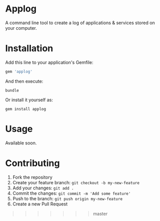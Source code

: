 Applog
======

A command line tool to create a log of applications & services stored on your computer.

# Installation

Add this line to your application's Gemfile:

```ruby
gem 'applog'
```

And then execute:
```
bundle
```

Or install it yourself as:
```
gem install applog
```

# Usage

Available soon.

# Contributing

1. Fork the repository
2. Create your feature branch: ```git checkout -b my-new-feature```
3. Add your changes: ```git add .```
4. Commit the changes: ```git commit -m 'Add some feature'```
5. Push to the branch: ```git push origin my-new-feature```
6. Create a new Pull Request
>>>>>>> master
